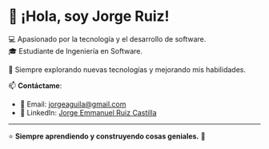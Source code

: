 # 👋 ¡Hola, soy Jorge Ruiz!  

💻 Apasionado por la tecnología y el desarrollo de software.  
🎓 Estudiante de Ingeniería en Software.  

🚀 Siempre explorando nuevas tecnologías y mejorando mis habilidades.  

📫 **Contáctame**:  
- 📩 Email: [jorgeaguila@gmail.com](mailto:jorgeaguila440@gmail.com)  
- 🔗 LinkedIn: [Jorge Emmanuel Ruiz Castilla](https://www.linkedin.com/in/jorge-emmanuel-ruiz-castilla-394b94344/)  

---
⭐ **Siempre aprendiendo y construyendo cosas geniales.** 🚀
